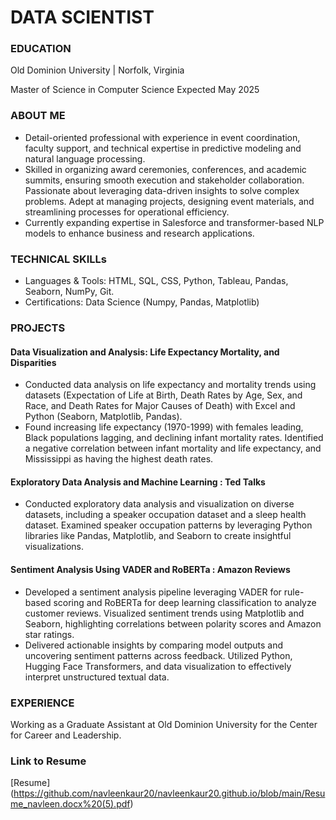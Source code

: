 
# DATA SCIENTIST

### EDUCATION
<p> Old Dominion University | Norfolk, Virginia </p>
<p> Master of Science in Computer Science 		  Expected May 2025 </p>

### ABOUT ME
- Detail-oriented professional with experience in event coordination, faculty support, and technical expertise in predictive modeling and natural language processing.
- Skilled in organizing award ceremonies, conferences, and academic summits, ensuring smooth execution and stakeholder collaboration. Passionate about leveraging data-driven insights to solve complex problems. Adept at managing projects, designing event materials, and streamlining processes for operational efficiency.
- Currently expanding expertise in Salesforce and transformer-based NLP models to enhance business and research applications.

###  TECHNICAL SKILLs
<ul>
  <li>  Languages & Tools: HTML, SQL, CSS, Python, Tableau, Pandas, Seaborn,  NumPy, Git.</li>
  <li>  Certifications: Data Science (Numpy, Pandas, Matplotlib)</li>
</ul>

### PROJECTS
#### Data Visualization and Analysis: Life Expectancy Mortality, and Disparities
 - Conducted data analysis on life expectancy and mortality trends using datasets (Expectation of Life at Birth, Death Rates by Age, Sex, and Race, and Death Rates for Major Causes of Death) with Excel and Python (Seaborn, Matplotlib, Pandas). 
- Found increasing life expectancy (1970-1999) with females leading, Black populations lagging, and declining infant mortality rates. Identified a negative correlation between infant mortality and life expectancy, and Mississippi as having the highest death rates.

#### Exploratory Data Analysis and Machine Learning : Ted Talks
- Conducted exploratory data analysis and visualization on diverse datasets, including a speaker occupation dataset and a sleep health dataset.
Examined speaker occupation patterns by leveraging Python libraries like Pandas, Matplotlib, and Seaborn to create insightful visualizations. 

#### Sentiment Analysis Using VADER and RoBERTa : Amazon Reviews
- Developed a sentiment analysis pipeline leveraging VADER for rule-based scoring and RoBERTa for deep learning classification to analyze customer reviews. 
Visualized sentiment trends using Matplotlib and Seaborn, highlighting correlations between polarity scores and Amazon star ratings.
- Delivered actionable insights by comparing model outputs and uncovering sentiment patterns across feedback. Utilized Python, Hugging Face Transformers, and data visualization to effectively interpret unstructured textual data.

### EXPERIENCE
Working as a Graduate Assistant at Old Dominion University for the Center for Career and Leadership. 
### Link to Resume
[Resume] (https://github.com/navleenkaur20/navleenkaur20.github.io/blob/main/Resume_navleen.docx%20(5).pdf)
